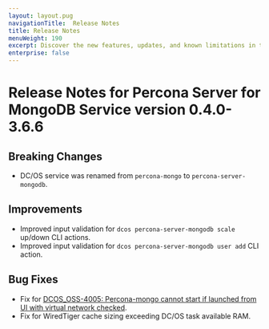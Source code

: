 ```yaml
---
layout: layout.pug
navigationTitle:  Release Notes
title: Release Notes
menuWeight: 190
excerpt: Discover the new features, updates, and known limitations in this release of the Percona Server for MongoDB Service 
enterprise: false
---
```


# Release Notes for Percona Server for MongoDB Service version 0.4.0-3.6.6

## Breaking Changes
- DC/OS service was renamed from `percona-mongo` to `percona-server-mongodb`.

## Improvements
- Improved input validation for `dcos percona-server-mongodb scale` up/down CLI actions.
- Improved input validation for `dcos percona-server-mongodb user add` CLI action.

## Bug Fixes
- Fix for [DCOS_OSS-4005: Percona-mongo cannot start if launched from UI with virtual network checked](https://jira.mesosphere.com/browse/DCOS_OSS-4005).
- Fix for WiredTiger cache sizing exceeding DC/OS task available RAM.
